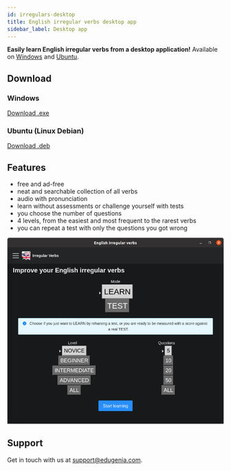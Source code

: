 ```yaml
---
id: irregulars-desktop
title: English irregular verbs desktop app
sidebar_label: Desktop app
---
```


**Easily learn English irregular verbs from a desktop application!**
Available on [Windows](/docs/irregulars-desktop#windows) and [Ubuntu](/docs/irregulars-desktop#ubuntu).

## Download

### Windows

<a class="button button--primary button--lg" href="https://github.com/edugenia/edugenia.github.io/raw/artifact/artifact/English_irregular_verbs-4.0.0_Setup.exe" download>
   Download .exe
</a>

### Ubuntu (Linux Debian)

<a class="button button--primary button--lg" href="https://github.com/edugenia/edugenia.github.io/raw/artifact/artifact/irregular-e_4.0.0_amd64.deb" download>
   Download .deb
</a>

## Features

* free and ad-free
* neat and searchable collection of all verbs
* audio with pronunciation
* learn without assessments or challenge yourself with tests
* you choose the number of questions
* 4 levels, from the easiest and most frequent to the rarest verbs
* you can repeat a test with only the questions you got wrong

![img](../static/img/irregulars/Ubuntu_app.png)

## Support

Get in touch with us at [support@edugenia.com](mailto:support@edugenia.com).